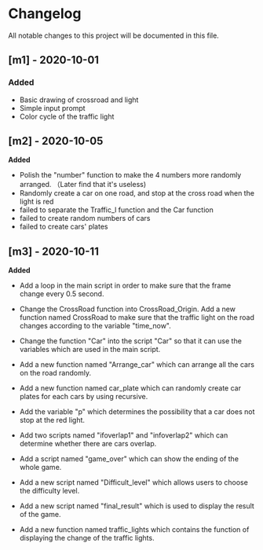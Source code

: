 # Changelog

All notable changes to this project will be documented in this file.

## [m1] - 2020-10-01

### Added

- Basic drawing of crossroad and light
- Simple input prompt
- Color cycle of the traffic light

## [m2] - 2020-10-05

**Added**

- Polish the "number" function to make the 4 numbers more randomly arranged. （Later find that it's useless)
- Randomly create a car on one road, and stop at the cross road when the light is red
- failed to separate the Traffic_l function and the Car function
- failed to create random numbers of cars
- failed to create cars' plates

## [m3] - 2020-10-11

**Added**

* Add a loop in the main script in order to make sure that the frame change every 0.5 second.
* Change the CrossRoad function into CrossRoad_Origin. Add a new function named CrossRoad to make sure that the traffic light on the road changes according to the variable "time_now".
* Change the function "Car" into the script "Car" so that it can use the variables which are used in the main script.
* Add a new function named "Arrange_car" which can arrange all the cars on the road randomly.
* Add a new function named car_plate which can randomly create car plates for each cars by using recursive.
* Add the variable "p" which determines the possibility that a car does not stop at the red light.
* Add two scripts named "ifoverlap1" and "infoverlap2" which can determine whether there are cars overlap.
* Add a script named "game_over" which can show the ending of the whole game.

* Add a new script named "Difficult_level" which allows users to choose the difficulty level.
* Add a new script named "final_result" which is used to display the result of the game.
* Add a new function named traffic_lights which contains the function of displaying the change of the traffic lights.